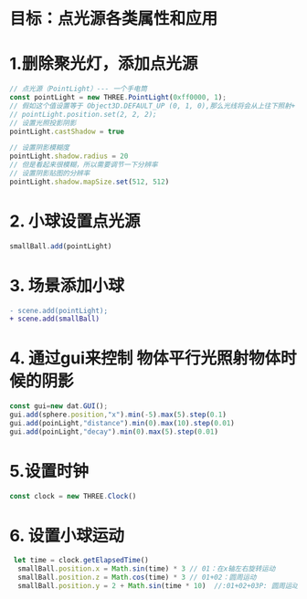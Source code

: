 # 目标：点光源各类属性和应用
# 1.删除聚光灯，添加点光源
```ts
// 点光源（PointLight）--- 一个手电筒
const pointLight = new THREE.PointLight(0xff0000, 1);
// 假如这个值设置等于 Object3D.DEFAULT_UP (0, 1, 0),那么光线将会从上往下照射+ (x，z, y)
// pointLight.position.set(2, 2, 2);
// 设置光照投影阴影
pointLight.castShadow = true

// 设置阴影模糊度
pointLight.shadow.radius = 20
// 但是看起来很模糊，所以需要调节一下分辨率
// 设置阴影贴图的分辨率 
pointLight.shadow.mapSize.set(512, 512)
```

# 2. 小球设置点光源
```ts
smallBall.add(pointLight)
```

# 3. 场景添加小球
```diff
- scene.add(pointLight);
+ scene.add(smallBall)
```

# 4. 通过gui来控制 物体平行光照射物体时候的阴影
```ts
const gui=new dat.GUI();
gui.add(sphere.position,"x").min(-5).max(5).step(0.1)
gui.add(poinLight,"distance").min(0).max(10).step(0.01)
gui.add(poinLight,"decay").min(0).max(5).step(0.01)
```

# 5.设置时钟
```ts
const clock = new THREE.Clock()
```

# 6. 设置小球运动
```ts
 let time = clock.getElapsedTime()
  smallBall.position.x = Math.sin(time) * 3 // 01：在x轴左右旋转运动
  smallBall.position.z = Math.cos(time) * 3 // 01+02：圆周运动
  smallBall.position.y = 2 + Math.sin(time * 10)  //:01+02+03P: 圆周运动 快速上下跳动
```
